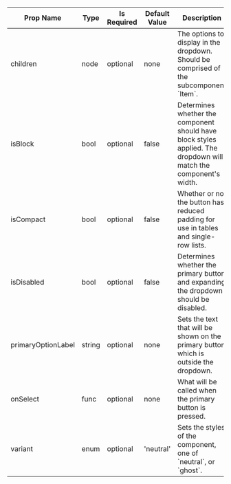 <table><thead><tr><th>Prop Name</th><th>Type</th><th>Is Required</th><th>Default Value</th><th>Description</th></tr></thead><tbody><tr><td>children</td><td>node</td><td>optional</td><td>none</td><td>The options to display in the dropdown. Should be comprised of the subcomponent `Item`.</td></tr><tr><td>isBlock</td><td>bool</td><td>optional</td><td>false</td><td>Determines whether the component should have block styles applied. The dropdown will match the component's width.</td></tr><tr><td>isCompact</td><td>bool</td><td>optional</td><td>false</td><td>Whether or not the button has reduced padding for use in tables and single-row lists.</td></tr><tr><td>isDisabled</td><td>bool</td><td>optional</td><td>false</td><td>Determines whether the primary button and expanding the dropdown should be disabled.</td></tr><tr><td>primaryOptionLabel</td><td>string</td><td>optional</td><td>none</td><td>Sets the text that will be shown on the primary button which is outside the dropdown.</td></tr><tr><td>onSelect</td><td>func</td><td>optional</td><td>none</td><td>What will be called when the primary button is pressed.</td></tr><tr><td>variant</td><td>enum</td><td>optional</td><td>'neutral'</td><td>Sets the styles of the component, one of `neutral`, or `ghost`.</td></tr></tbody><table>